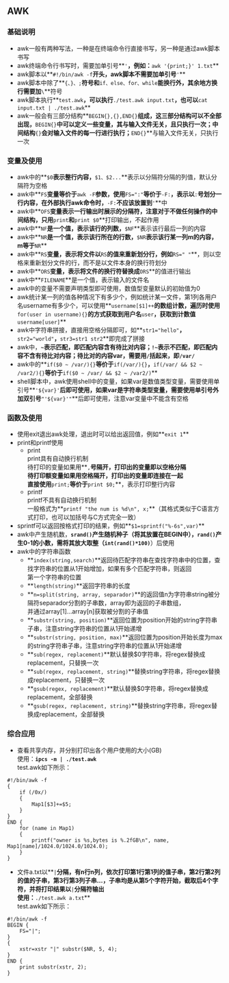 ## AWK
### 基础说明
+ awk一般有两种写法，一种是在终端命令行直接书写，另一种是通过awk脚本书写  
+ awk终端命令行书写时，需要加单引号**`'`**，例如：**`awk '{print;}' 1.txt`**  
+ awk脚本以**`#!/bin/awk -f`**开头，awk脚本不需要加单引号**`'`**  
+ awk脚本中除了**`{、}、;`**符号和**`if、else、for、while`**能换行外，其余地方换行需要加**`\`**符号  
+ awk脚本执行**`test.awk`**，可以执行**`./test.awk input.txt`**，也可以**`cat input.txt | ./test.awk`**  
+ awk一般会有三部分结构**`BEGIN{},{},END{}`**组成，这三部分结构可以不全部出现，**`BEGIN{}`**中可以定义一些变量，其与输入文件无关，且只执行一次；中间结构**`{}`**会对输入文件的每一行进行执行；**`END{}`**与输入文件无关，只执行一次  

### 变量及使用
+ awk中的**`$0`**表示整行内容，**`$1、$2...`**表示以分隔符分隔的列值，默认分隔符为空格  
+ awk中**`FS`**变量等价于**`awk -F`**参数，使用**`FS=":"`**等价于**`-F:`**，表示以**`:`**号划分一行内容，在外部执行awk命令时，**`-F:`**不应该放置到**`'`**中  
+ awk中**`OFS`**变量表示一行输出时展示的分隔符，注意对于不做任何操作的中间结构，只用**`print`**和**`print $0`**打印输出，不起作用  
+ awk中**`NF`**是一个值，表示该行的列数，**`$NF`**表示该行最后一列的内容  
+ awk中**`NR`**是一个值，表示该行所在的行数，**`$NR`**表示该行某一列m的内容，m等于**`NR`**  
+ awk中**`RS`**变量，表示将文件以**`RS`**的值来重新划分行，例如**`RS=" "`**，则以空格来重新划分文件的行，而不是以文件本身的换行符划分  
+ awk中**`ORS`**变量，表示将文件的换行符替换成**`ORS`**的值进行输出  
+ awk中**`FILENAME`**是一个值，表示输入的文件名  
+ awk中的变量不需要声明类型即可使用，数值型变量默认的初始值为0  
+ awk统计某一列的值各种情况下有多少个，例如统计某一文件，第1列各用户名username有多少个，可以使用**`username[$1]++`**的数组计数，遍历时使用**`for(user in username){}`**的方式获取到用户名**`user`**，获取到计数值**`username[user]`**  
+ awk中字符串拼接，直接用空格分隔即可，如**`str1="hello"`**，**`str2="world"`**，**`str3=str1 str2`**即完成了拼接  
+ awk中，**`~`**表示匹配，即匹配内容含有待比对内容；**`!~`**表示不匹配，即匹配内容不含有待比对内容；待比对的内容var，需要用**`/`**括起来，即**`/var/`**  
+ awk中的**`if($0 ~ /var/){}`**等价于**`if(/var/){}`**，**`if(/var/ && $2 ~ /var2/){}`**等价于**`if($0 ~ /var/ && $2 ~ /var2/)`**  
+ shell脚本中，awk使用shell中的变量，如果var是数值类型变量，需要使用单引号**`'${var}'`**后即可使用，如果var是字符串类型变量，需要使用单引号外加双引号**`"'${var}'"`**后即可使用，注意var变量中不能含有空格  

### 函数及使用
+ 使用exit退出awk处理，退出时可以给出返回值，例如**`exit 1`**  
+ print和printf使用  
    + print  
    print具有自动换行机制  
    待打印的变量如果用**`,`**号隔开，打印出的变量即以空格分隔  
    待打印额变量如果用空格隔开，打印出的变量即连接在一起  
    直接使用**`print;`**等价于**`print $0;`**，表示打印整行内容  
    + printf  
    printf不具有自动换行机制  
    一般格式为**`printf "the num is %d\n", x;`**（其格式类似于C语言方式打印，也可以加括号与C方式完全一致）  
+ sprintf可以返回按格式打印的结果，例如**`$1=sprintf("%-6s",var)`**  
+ awk中产生随机数，**`srand()`**产生随机种子（将其放置在BEGIN中），**`rand()`**产生0-1的小数，需将其放大取整（**`int(rand()*100)`**）后使用  
+ awk中的字符串函数  
    + **`index(string,search)`**返回待匹配字符串在查找字符串中的位置，查找字符串的位置从1开始增加，如果有多个匹配字符串，则返回  
    第一个字符串的位置  
    + **`length(string)`**返回字符串的长度  
    + **`n=split(string, array, separador)`**的返回值n为字符串string被分隔符separador分割的子串数，array即为返回的子串数组，  
    并通过array[1]...array[n]获取被分割的子串值  
    + **`substr(string, position)`**返回位置为position开始的string字符串子串，注意string字符串的位置从1开始递增  
    + **`substr(string, position, max)`**返回位置为position开始长度为max的string字符串子串，注意string字符串的位置从1开始递增  
    + **`sub(regex, replacement)`**默认替换$0字符串，将regex替换成replacement，只替换一次  
    + **`sub(regex, replacement, string)`**替换string字符串，将regex替换成replacement，只替换一次  
    + **`gsub(regex, replacement)`**默认替换$0字符串，将regex替换成replacement，全部替换  
    + **`gsub(regex, replacement, string)`**替换string字符串，将regex替换成replacement，全部替换  

### 综合应用
+ 查看共享内存，并分别打印出各个用户使用的大小(GB)  
使用：**`ipcs -m | ./test.awk`**  
test.awk如下所示：
```
#!/bin/awk -f
{
    if (/0x/)
    {
        Map1[$3]+=$5;
    }
}
END {
    for (name in Map1)
    {
        printf("owner is %s,bytes is %.2fGB\n", name, Map1[name]/1024.0/1024.0/1024.0);
    }
}
```
+ 文件a.txt以**`|`**分隔，有n行n列，依次打印第1行第1列的值子串，第2行第2列的值的子串，第3行第3列子串...，子串均是从第5个字符开始，截取后4个字符，并将打印结果以**`|`**分隔符输出  
使用：**`./test.awk a.txt`**  
test.awk如下所示：
```
#!/bin/awk -f
BEGIN {
    FS="|";
}
{
    xstr=xstr "|" substr($NR, 5, 4);
}
END {
    print substr(xstr, 2);
}
```